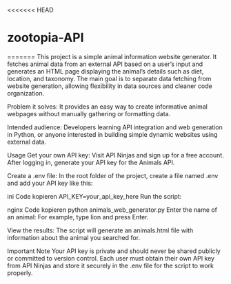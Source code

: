 <<<<<<< HEAD
# zootopia-API
=======
This project is a simple animal information website generator. It fetches animal data from an external API based on a user’s input and generates an HTML page displaying the animal’s details such as diet, location, and taxonomy. The main goal is to separate data fetching from website generation, allowing flexibility in data sources and cleaner code organization.

Problem it solves:
It provides an easy way to create informative animal webpages without manually gathering or formatting data.

Intended audience:
Developers learning API integration and web generation in Python, or anyone interested in building simple dynamic websites using external data.

Usage
Get your own API key:
Visit API Ninjas and sign up for a free account. After logging in, generate your API key for the Animals API.

Create a .env file:
In the root folder of the project, create a file named .env and add your API key like this:

ini
Code kopieren
API_KEY=your_api_key_here
Run the script:

nginx
Code kopieren
python animals_web_generator.py
Enter the name of an animal:
For example, type lion and press Enter.

View the results:
The script will generate an animals.html file with information about the animal you searched for.

Important Note
Your API key is private and should never be shared publicly or committed to version control. Each user must obtain their own API key from API Ninjas and store it securely in the .env file for the script to work properly.